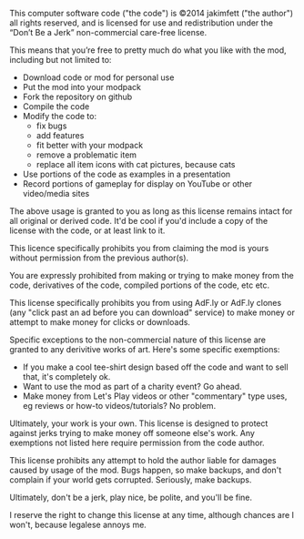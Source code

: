 This computer software code ("the code") is ©2014 jakimfett ("the author") all rights reserved, and is licensed for use and redistribution under the “Don’t Be a Jerk” non-commercial care-free license.

This means that you’re free to pretty much do what you like with the mod, including but not limited to:
* Download code or mod for personal use
* Put the mod into your modpack
* Fork the repository on github
* Compile the code
* Modify the code to: 
  * fix bugs 
  * add features 
  * fit better with your modpack
  * remove a problematic item
  * replace all item icons with cat pictures, because cats
* Use portions of the code as examples in a presentation
* Record portions of gameplay for display on YouTube or other video/media sites

The above usage is granted to you as long as this license remains intact for all original or derived code. It'd be cool if you'd include a copy of the license with the code, or at least link to it.

This licence specifically prohibits you from claiming the mod is yours without permission from the previous author(s). 

You are expressly prohibited from making or trying to make money from the code, derivatives of the code, compiled portions of the code, etc etc.

This license specifically prohibits you from using AdF.ly or AdF.ly clones (any "click past an ad before you can download" service) to make money or attempt to make money for clicks or downloads.

Specific exceptions to the non-commercial nature of this license are granted to any derivitive works of art. Here's some specific exemptions:
* If you make a cool tee-shirt design based off the code and want to sell that, it's completely ok. 
* Want to use the mod as part of a charity event? Go ahead. 
* Make money from Let's Play videos or other "commentary" type uses, eg reviews or how-to videos/tutorials? No problem.

Ultimately, your work is your own. This license is designed to protect against jerks trying to make money off someone else's work. Any exemptions not listed here require permission from the code author.

This license prohibits any attempt to hold the author liable for damages caused by usage of the mod. Bugs happen, so make backups, and don't complain if your world gets corrupted. Seriously, make backups.

Ultimately, don't be a jerk, play nice, be polite, and you'll be fine.

I reserve the right to change this license at any time, although chances are I won't, because legalese annoys me.

